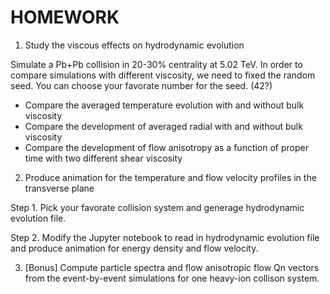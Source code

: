 # HOMEWORK

1. Study the viscous effects on hydrodynamic evolution

Simulate a Pb+Pb collision in 20-30% centrality at 5.02 TeV. In order to
compare simulations with different viscosity, we need to fixed the
random seed. You can choose your favorate number for the seed. (42?)

* Compare the averaged temperature evolution with and without bulk viscosity
* Compare the development of averaged radial with and without bulk viscosity
* Compare the development of flow anisotropy as a function of proper time
with two different shear viscosity

2. Produce animation for the temperature and flow velocity profiles in the
transverse plane

Step 1. Pick your favorate collision system and generage hydrodynamic
evolution file.

Step 2. Modify the Jupyter notebook to read in hydrodynamic evolution file
and produce animation for energy density and flow velocity.

3. [Bonus] Compute particle spectra and flow anisotropic flow Qn vectors
from the event-by-event simulations for one heavy-ion collison system.
